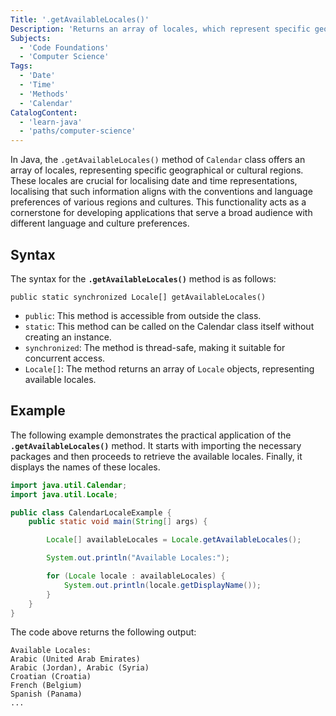 ```yaml
---
Title: '.getAvailableLocales()'
Description: 'Returns an array of locales, which represent specific geographical or cultural regions.'
Subjects:
  - 'Code Foundations'
  - 'Computer Science'
Tags:
  - 'Date'
  - 'Time'
  - 'Methods'
  - 'Calendar'
CatalogContent:
  - 'learn-java'
  - 'paths/computer-science'
---
```


In Java, the `.getAvailableLocales()` method of `Calendar` class offers an array of locales, representing specific geographical or cultural regions. These locales are crucial for localising date and time representations, localising that such information aligns with the conventions and language preferences of various regions and cultures. This functionality acts as a cornerstone for developing applications that serve a broad audience with different language and culture preferences.

## Syntax

The syntax for the **`.getAvailableLocales()`** method is as follows:

```pseudo
public static synchronized Locale[] getAvailableLocales()
```

- `public`: This method is accessible from outside the class.
- `static`: This method can be called on the Calendar class itself without creating an instance.
- `synchronized`: The method is thread-safe, making it suitable for concurrent access.
- `Locale[]`: The method returns an array of `Locale` objects, representing available locales.

## Example

The following example demonstrates the practical application of the **`.getAvailableLocales()`** method. It starts with importing the necessary packages and then proceeds to retrieve the available locales. Finally, it displays the names of these locales.

```java
import java.util.Calendar;
import java.util.Locale;

public class CalendarLocaleExample {
    public static void main(String[] args) {

        Locale[] availableLocales = Locale.getAvailableLocales();

        System.out.println("Available Locales:");

        for (Locale locale : availableLocales) {
            System.out.println(locale.getDisplayName());
        }
    }
}
```

The code above returns the following output:

```shell
Available Locales:
Arabic (United Arab Emirates)
Arabic (Jordan), Arabic (Syria)
Croatian (Croatia)
French (Belgium)
Spanish (Panama)
...
```

